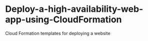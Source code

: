 # Deploy-a-high-availability-web-app-using-CloudFormation
Cloud Formation templates for deploying a website
